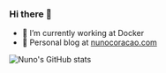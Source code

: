 ### Hi there 👋

- 🐳 I’m currently working at Docker
- 🚀 Personal blog at [nunocoracao.com](https://nunocoracao.com)


![Nuno's GitHub stats](https://github-readme-stats.vercel.app/api?username=nunocoracao&show_icons=true&count_private=true)

<!--
**nunocoracao/nunocoracao** is a ✨ _special_ ✨ repository because its `README.md` (this file) appears on your GitHub profile.

Here are some ideas to get you started:

- 🔭 I’m currently working on ...
- 🌱 I’m currently learning ...
- 👯 I’m looking to collaborate on ...
- 🤔 I’m looking for help with ...
- 💬 Ask me about ...
- 📫 How to reach me: ...
- 😄 Pronouns: ...
- ⚡ Fun fact: ...
-->
